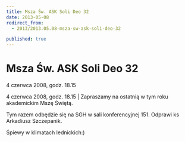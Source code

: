 ```yaml
---
title: Msza Św. ASK Soli Deo 32
date: 2013-05-08
redirect_from: 
  - 2013/2013.05.08-msza-sw-ask-soli-deo-32

published: true
---
```




# Msza Św. ASK Soli Deo 32

<time>4 czerwca 2008, godz. 18.15</time>

4 czerwca 2008, godz. 18.15 | Zapraszamy na ostatnią w tym roku akademickim Mszę Świętą.

Tym razem odbędzie się na SGH w sali konferencyjnej 151. Odprawi ks Arkadiusz Szczepanik.

Śpiewy w klimatach lednickich:)

         

         


<!--{{json:{"created_date":"2013-05-08 20:59:32","publish_down":"0000-00-00 00:00:00","id":"569"}}}-->